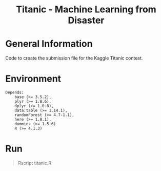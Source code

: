 <h1 align="center">Titanic - Machine Learning from Disaster</h1>

# General Information

Code to create the submission file for the Kaggle Titanic contest.

# Environment

```
Depends:
    base (>= 3.5.2),
    plyr (>= 1.8.6),
    dplyr (>= 1.0.8),
    data.table (>= 1.14.1),
    randomForest (>= 4.7-1.1),
    here (>= 1.0.1),
    dummies (>= 1.5.6)
    R (>= 4.1.3)
```

# Run

> Rscript titanic.R

